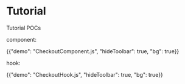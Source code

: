 # Tutorial

<p class="description">Tutorial POCs</p>

component:

{{"demo": "CheckoutComponent.js", "hideToolbar": true, "bg": true}}

hook:

{{"demo": "CheckoutHook.js", "hideToolbar": true, "bg": true}}
